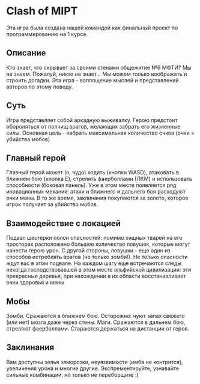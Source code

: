 # Clash of MIPT

Эта игра была создана нашей командой как финальный проект по программированию на 1 курсе.

## Описание
Кто знает, что скрывает за своими стенами общежитие №6 МФТИ? Мы не знаем. Пожалуй, никто не знает...
Мы можем только воображать и строить догадки. Эта игра - воплощение мыслей и представлений авторов по этому поводу.

## Суть
Игра представляет собой аркадную выживалку. Герою предстоит обороняться от полчищ врагов, желающих забрать его жизненные силы. 
Основная цель - набрать максимальная количество очков (очки = убийства мобов)

## Главный герой
Главный герой может (о, чудо) ходить (кнопки WASD), атаковать в ближнем бою (кнопка E), стрелять фаерболлами (ЛКМ) и использовать способности (боковая панель).
Уже в этом месте появляется ряд иновационных механик: атаки и ближнего и дальнего боя расходуют очки маны. В то же время, заклинания покупаются за золото, которое
игрок получает за убийство мобов.

## Взаимодействие с локацией
Подвал шестерки полон опасностей: помимо хищных тварей на его просторах расположено большое количество ловушек, которые могут нанести герою урон.
С другой стороны, ловушки - еще один из способов истреблять врагов (но только зомби!). 
Не только опасности ждут вас в этом подвале. На каждом шагу еще встречаются следы некогда господствовавшей в этом месте эльфийской цивилизации:
эти прекрасные деревья, при нахождении в их области восстанавливает очки здоровья и маны

## Мобы
Зомби. Сражаются в ближнем бою. Осторожно: чуют запах свежего (или нет) мозга даже через стены.
Маги. Сражаются в дальнем бою, стреляют фаерболлами. Стараются держаться на дистанции от героя.

## Заклинания
Вам доступны зелья заморозки, неуязвимости (имба не контрится), увеличения урона и многие другие. Экспрементируйте, узнавайте сильные комбинации, но только
не переборщите :)
